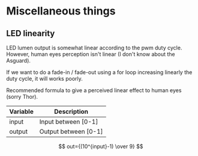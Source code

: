 # Miscellaneous things

## LED linearity

LED lumen output is somewhat linear according to the pwm duty cycle. 
However, human eyes perception isn't linear (I don't know about the Asguard). 

If we want to do a fade-in / fade-out using a for loop increasing linearly the duty cycle, it will works poorly. 

Recommended formula to give a perceived linear effect to human eyes (sorry Thor).

| Variable | Description |
|---|---|
| input |Input between [0-1]
| output |Output between [0-1]

$$ out={(10^{input}-1) \over 9} $$
